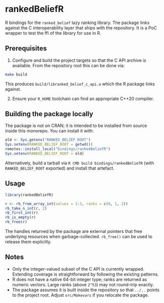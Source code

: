 # rankedBeliefR

R bindings for the `ranked_belief` lazy ranking library. The package links
against the C interoperability layer that ships with the repository. It is
a PoC wrapper to test the ffi of the library for use in R.

## Prerequisites

1. Configure and build the project targets so that the C API archive is
   available. From the repository root this can be done via:

```sh
make build
```

   This produces `build/libranked_belief_c_api.a` which the R package links
   against.

2. Ensure your `R_HOME` toolchain can find an appropriate C++20 compiler.

## Building the package locally

The package is not on CRAN; it is intended to be installed from source inside
this monorepo. You can install it with:

```r
old <- Sys.getenv("RANKED_BELIEF_ROOT")
Sys.setenv(RANKED_BELIEF_ROOT = getwd())
remotes::install_local("bindings/rankedBeliefR")
Sys.setenv(RANKED_BELIEF_ROOT = old)
```

Alternatively, build a tarball via `R CMD build bindings/rankedBeliefR` (with
`RANKED_BELIEF_ROOT` exported) and install that artefact.

## Usage

```r
library(rankedBeliefR)

r <- rb_from_array_int(values = 1:3, ranks = c(0, 1, 2))
rb_take_n_int(r, 2)
rb_first_int(r)
rb_is_empty(r)
rb_free(r)
```

The handles returned by the package are external pointers that free underlying
resources when garbage-collected. `rb_free()` can be used to release them
explicitly.

## Notes

- Only the integer-valued subset of the C API is currently wrapped. Extending
  coverage is straightforward by following the existing patterns.
- R does not have a native 64-bit integer type; ranks are returned as numeric
  vectors. Large ranks (above `2^53`) may not round-trip exactly.
- The package assumes it is built inside the repository so that `../..` points
  to the project root. Adjust `src/Makevars` if you relocate the package.
